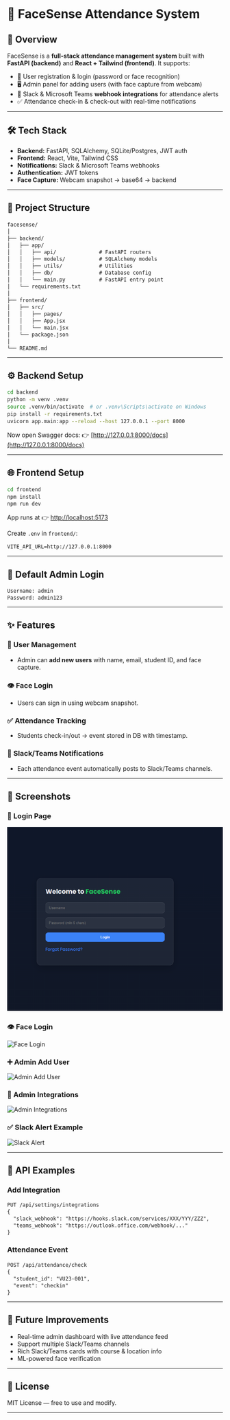 # 📘 FaceSense Attendance System

## 🚀 Overview

FaceSense is a **full-stack attendance management system** built with **FastAPI (backend)** and **React + Tailwind (frontend)**.
It supports:

* 👤 User registration & login (password or face recognition)
* 🖥 Admin panel for adding users (with face capture from webcam)
* 📢 Slack & Microsoft Teams **webhook integrations** for attendance alerts
* ✅ Attendance check-in & check-out with real-time notifications

---

## 🛠 Tech Stack

* **Backend:** FastAPI, SQLAlchemy, SQLite/Postgres, JWT auth
* **Frontend:** React, Vite, Tailwind CSS
* **Notifications:** Slack & Microsoft Teams webhooks
* **Authentication:** JWT tokens
* **Face Capture:** Webcam snapshot → base64 → backend

---

## 📂 Project Structure

```
facesense/
│
├── backend/
│   ├── app/
│   │   ├── api/              # FastAPI routers
│   │   ├── models/           # SQLAlchemy models
│   │   ├── utils/            # Utilities
│   │   ├── db/               # Database config
│   │   └── main.py           # FastAPI entry point
│   └── requirements.txt
│
├── frontend/
│   ├── src/
│   │   ├── pages/
│   │   ├── App.jsx
│   │   └── main.jsx
│   └── package.json
│
└── README.md
```

---

## ⚙️ Backend Setup

```bash
cd backend
python -m venv .venv
source .venv/bin/activate  # or .venv\Scripts\activate on Windows
pip install -r requirements.txt
uvicorn app.main:app --reload --host 127.0.0.1 --port 8000
```

Now open Swagger docs:
👉 [http://127.0.0.1:8000/docs](http://127.0.0.1:8000/docs)

---

## 🌐 Frontend Setup

```bash
cd frontend
npm install
npm run dev
```

App runs at 👉 [http://localhost:5173](http://localhost:5173)

Create `.env` in `frontend/`:

```
VITE_API_URL=http://127.0.0.1:8000
```

---

## 🔑 Default Admin Login

```
Username: admin
Password: admin123
```

---

## ✨ Features

### 👤 User Management

* Admin can **add new users** with name, email, student ID, and face capture.

### 👁️ Face Login

* Users can sign in using webcam snapshot.

### ✅ Attendance Tracking

* Students check-in/out → event stored in DB with timestamp.

### 📢 Slack/Teams Notifications

* Each attendance event automatically posts to Slack/Teams channels.

---

## 📸 Screenshots

### 🔐 Login Page

![Login Page](./screenshots/login.png)

### 👁️ Face Login

![Face Login](./screenshots/face-login.png)

### ➕ Admin Add User

![Admin Add User](./screenshots/admin-add-user.png)

### 🔔 Admin Integrations

![Admin Integrations](./screenshots/admin-integrations.png)

### ✅ Slack Alert Example

![Slack Alert](./screenshots/slack-alert.png)

---

## 🔧 API Examples

### Add Integration

```
PUT /api/settings/integrations
{
  "slack_webhook": "https://hooks.slack.com/services/XXX/YYY/ZZZ",
  "teams_webhook": "https://outlook.office.com/webhook/..."
}
```

### Attendance Event

```
POST /api/attendance/check
{
  "student_id": "VU23-001",
  "event": "checkin"
}
```

---

## 🚀 Future Improvements

* Real-time admin dashboard with live attendance feed
* Support multiple Slack/Teams channels
* Rich Slack/Teams cards with course & location info
* ML-powered face verification

---

## 📝 License

MIT License — free to use and modify.

---



